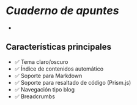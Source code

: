 # *Cuaderno de apuntes*
-

## Características principales

- ✅ Tema claro/oscuro
- ✅ Índice de contenidos automático
- ✅ Soporte para Markdown
- ✅ Soporte para resaltado de código (Prism.js)
- ✅ Navegación tipo blog
- ✅ Breadcrumbs 


